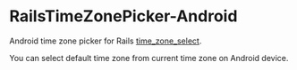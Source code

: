 # RailsTimeZonePicker-Android

Android time zone picker for Rails [time_zone_select](https://api.rubyonrails.org/classes/ActionView/Helpers/FormOptionsHelper.html#method-i-time_zone_select).

You can select default time zone from current time zone on Android device.
